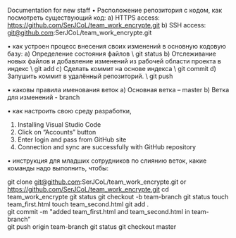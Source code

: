 Documentation for new staff
•  Расположение репозитория с кодом, как посмотреть существующий код:
a)	HTTPS access: https://github.com/SerJCoL/team_work_encrypte.git
b)	SSH access: git@github.com:SerJCoL/team_work_encrypte.git

•	как устроен процесс внесения своих изменений в основную кодовую базу:
a)	Определение состояния файлов \\ git status
b)	Отслеживание новых файлов и добавление изменений из рабочей области проекта в индекс \\ git add
c)	Сделать коммит на основе индекса \\ git commit
d)	Запушить коммит в удалённый репозиторий. \\ git push

•	каковы правила именования веток
a)	Основная ветка – master
b)	Ветка для изменений - branch


•	как настроить свою среду разработки, 
1.	Installing Visual Studio Code
2.	Click on “Accounts” button
3.	Enter login and pass from GitHub site
4.	Connection and sync are successfully with GitHub repository

•	инструкция для младших сотрудников по слиянию веток, какие команды надо выполнить, чтобы: 

git clone git@github.com:SerJCoL/team_work_encrypte.git
or
https://github.com/SerJCoL/team_work_encrypte.git
cd team_work_encrypte
git status
git checkout -b team-branch
git status
touch team_first.html
touch team_second.html
git add .							
git commit -m "added team_first.html and team_second.html in team-branch”	    
git push origin team-branch	
git status
git checkout master

